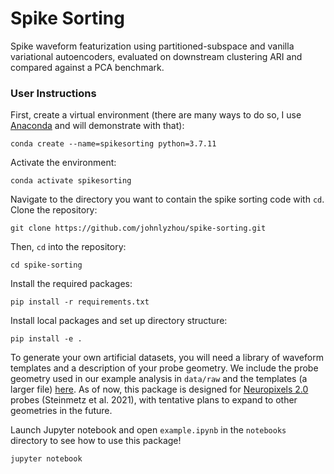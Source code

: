 # Spike Sorting

Spike waveform featurization using partitioned-subspace and vanilla variational autoencoders, evaluated on downstream clustering ARI and compared against a PCA benchmark.

### User Instructions
First, create a virtual environment (there are many ways to do so, I use [Anaconda](https://www.anaconda.com/products/individual) and will demonstrate with that):
```
conda create --name=spikesorting python=3.7.11
```
Activate the environment:
```
conda activate spikesorting
```
Navigate to the directory you want to contain the spike sorting code with `cd`.
Clone the repository:
```
git clone https://github.com/johnlyzhou/spike-sorting.git
```
Then, `cd` into the repository:
```
cd spike-sorting
```
Install the required packages:
```
pip install -r requirements.txt
```
Install local packages and set up directory structure:
```
pip install -e .
```
To generate your own artificial datasets, you will need a library of waveform templates and a description of your probe geometry. We include the probe geometry used in our example analysis in `data/raw` and the templates (a larger file) [here](https://drive.google.com/file/d/1FY86UUkV-QdPpAMQGzNiU-wN3W9dtPLo/view?usp=sharing). As of now, this package is designed for [Neuropixels 2.0](https://www.science.org/doi/10.1126/science.abf4588) probes (Steinmetz et al. 2021), with tentative plans to expand to other geometries in the future.

Launch Jupyter notebook and open `example.ipynb` in the `notebooks` directory to see how to use this package!
```
jupyter notebook
```
